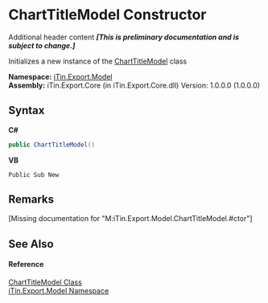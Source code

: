 # ChartTitleModel Constructor 
Additional header content _**\[This is preliminary documentation and is subject to change.\]**_

Initializes a new instance of the <a href="e08fbd48-7726-2f2e-6ca6-dfbd11026fe5">ChartTitleModel</a> class

**Namespace:**&nbsp;<a href="ef57ffcc-e95e-b212-5a46-9aa6f5a3511f">iTin.Export.Model</a><br />**Assembly:**&nbsp;iTin.Export.Core (in iTin.Export.Core.dll) Version: 1.0.0.0 (1.0.0.0)

## Syntax

**C#**<br />
``` C#
public ChartTitleModel()
```

**VB**<br />
``` VB
Public Sub New
```


## Remarks
\[Missing <remarks> documentation for "M:iTin.Export.Model.ChartTitleModel.#ctor"\]

## See Also


#### Reference
<a href="e08fbd48-7726-2f2e-6ca6-dfbd11026fe5">ChartTitleModel Class</a><br /><a href="ef57ffcc-e95e-b212-5a46-9aa6f5a3511f">iTin.Export.Model Namespace</a><br />